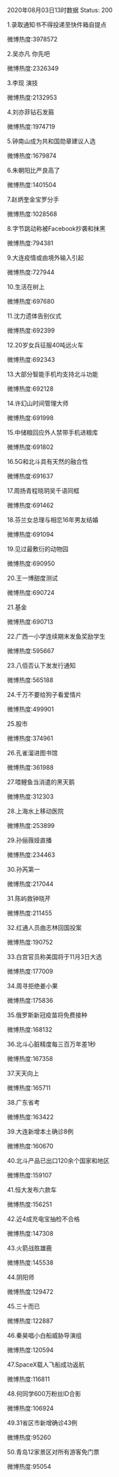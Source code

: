 2020年08月03日13时数据
Status: 200

1.录取通知书不得投递至快件箱自提点

微博热度:3978572

2.吴亦凡 你先吧

微博热度:2326349

3.李现 演技

微博热度:2132953

4.刘亦菲钻石发箍

微博热度:1974719

5.钟南山成为共和国勋章建议人选

微博热度:1679874

6.朱朝阳比严良高了

微博热度:1401504

7.赵炳奎金宝罗分手

微博热度:1028568

8.字节跳动称被Facebook抄袭和抹黑

微博热度:794381

9.大连疫情或由境外输入引起

微博热度:727944

10.生活在树上

微博热度:697680

11.沈力遗体告别仪式

微博热度:692399

12.20岁女兵征服40吨远火车

微博热度:692343

13.大部分智能手机均支持北斗功能

微博热度:692128

14.许幻山时间管理大师

微博热度:691998

15.中储粮回应外人禁带手机进粮库

微博热度:691802

16.5G和北斗具有天然的融合性

微博热度:691637

17.周扬青程晓玥吴千语同框

微博热度:691462

18.芬兰女总理与相恋16年男友结婚

微博热度:691094

19.见过最敷衍的动物园

微博热度:690950

20.王一博甜度测试

微博热度:690724

21.基金

微博热度:690713

22.广西一小学连续期末发鱼奖励学生

微博热度:595667

23.八佰否认下发发行通知

微博热度:565188

24.千万不要给狗子看爱情片

微博热度:499901

25.股市

微博热度:374961

26.孔雀溜进图书馆

微博热度:361988

27.喂鲤鱼当消遣的黑天鹅

微博热度:312303

28.上海水上移动医院

微博热度:253899

29.孙俪薇娅直播

微博热度:234463

30.孙芮第一

微博热度:217044

31.陈屿救钟晓芹

微博热度:211455

32.红通人员曲志林回国投案

微博热度:190752

33.白宫官员称美国将于11月3日大选

微博热度:177009

34.周寻拒绝姜小果

微博热度:175836

35.俄罗斯新冠疫苗将免费接种

微博热度:168132

36.北斗心脏精度每三百万年差1秒

微博热度:167358

37.天天向上

微博热度:165711

38.广东省考

微博热度:163422

39.大连新增本土确诊8例

微博热度:160670

40.北斗产品已出口120余个国家和地区

微博热度:159107

41.恒大发布六款车

微博热度:156251

42.近4成充电宝抽检不合格

微博热度:147308

43.火箭战胜雄鹿

微博热度:145538

44.阴阳师

微博热度:129472

45.三十而已

微博热度:122887

46.秦昊唱小白船威胁导演组

微博热度:120594

47.SpaceX载人飞船成功返航

微博热度:116811

48.何同学600万粉丝ID合影

微博热度:106924

49.31省区市新增确诊43例

微博热度:95260

50.青岛12家景区对所有游客免门票

微博热度:95054


